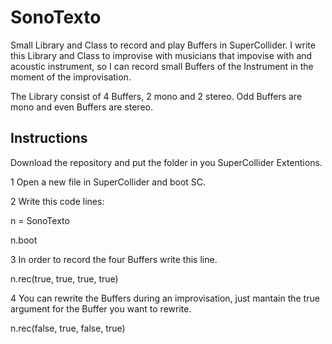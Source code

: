 # SonoTexto
Small Library and Class to record and play Buffers in SuperCollider. I write this Library and Class to improvise with musicians that impovise with and acoustic instrument, so I can record small Buffers of the Instrument in the moment of the improvisation.

The Library consist of 4 Buffers, 2 mono and 2 stereo. Odd Buffers are mono and even Buffers are stereo.

## Instructions
Download the repository and put the folder in you SuperCollider Extentions.

1 Open a new file in SuperCollider and boot SC.

2 Write this code lines: 

n = SonoTexto

n.boot

3 In order to record the four Buffers write this line.

n.rec(true, true, true, true)

4 You can rewrite the Buffers during an improvisation, just mantain the true argument for the Buffer you want to rewrite.

n.rec(false, true, false, true)


